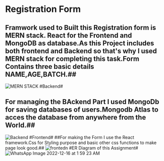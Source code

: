 # Registration Form #
 ## Framwork used to Built this  Registration form is  MERN stack. React for the Frontend and MongoDB as database.As this Project includes both frontend and Backend so that's why I used MERN stack for completing this task.Form Contains three basic details NAME,AGE,BATCH.##
![MERN STACK](https://user-images.githubusercontent.com/64707041/207957479-65ce1f33-8839-4239-a81e-31fb5b598e81.png)
#Backend#
## For managing the BAckend Part I used MongoDb for saving databases of users.Mongodb Atlas to acces the database from anywhere from the World.##
![Backend](https://user-images.githubusercontent.com/64707041/207959009-bf8aff25-e1d2-4e13-b42b-d1cd2cf188d1.png)
#Frontend#
##For making the Form I use the React framework.Css for Styling purpose and basic other css functions to make page look good.##
![frontedn](https://user-images.githubusercontent.com/64707041/207959397-399c551b-1f02-463f-94ae-b465ad7f3f23.png)
#ER Diagram of this Assignment#
![WhatsApp Image 2022-12-16 at 1 59 23 AM](https://user-images.githubusercontent.com/64707041/207960722-bcd75cdc-b789-4449-a487-9de12df992cb.jpeg)
